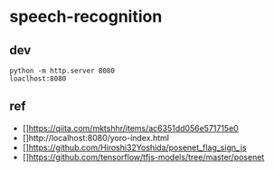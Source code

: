 # speech-recognition

## dev
```
python -m http.server 8080
loaclhost:8080
```

## ref
- []https://qiita.com/mktshhr/items/ac6351dd056e571715e0
- []http://localhost:8080/yoro-index.html
- []https://github.com/Hiroshi32Yoshida/posenet_flag_sign_js
- []https://github.com/tensorflow/tfjs-models/tree/master/posenet
